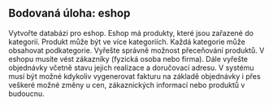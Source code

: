 ## Bodovaná úloha: eshop
Vytvořte databázi pro eshop. Eshop má produkty, které jsou zařazené do kategorií. Produkt může být ve více kategoriích. Každá kategorie může obsahovat podkategorie. Vyřešte správně možnost přeceňování produktů. V eshopu musíte vést zákazníky (fyzická osoba nebo firma). Dále vyřešte objednávky včetně stavu jejich realizace a doručovací adresu. V systému musí být možné kdykoliv vygenerovat fakturu na základě objednávky i přes veškeré možné změny u cen, zákaznických informací nebo produktů v budoucnu.